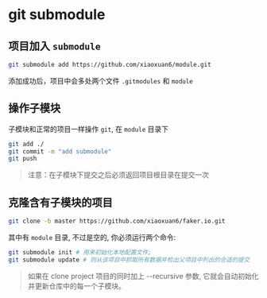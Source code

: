 # git submodule

## 项目加入 `submodule`

```bash
git submodule add https://github.com/xiaoxuan6/module.git
```

添加成功后，项目中会多处两个文件 `.gitmodules` 和 `module`

## 操作子模块

子模块和正常的项目一样操作 `git`, 在 `module` 目录下

```bash
git add ./
git commit -m "add submodule"
git push
```

> 注意：在子模块下提交之后必须返回项目根目录在提交一次

## 克隆含有子模块的项目

```bash
git clone -b master https://github.com/xiaoxuan6/faker.io.git
```

其中有 `module` 目录, 不过是空的, 你必须运行两个命令:

```bash
git submodule init # 用来初始化本地配置文件;
git submodule update # 则从该项目中抓取所有数据并检出父项目中列出的合适的提交
```

> 如果在 clone project 项目的同时加上 --recursive 参数, 它就会自动初始化并更新仓库中的每一个子模块。